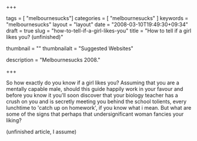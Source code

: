 
+++

tags = [ "melbournesucks"]
categories = [ "melbournesucks" ]
keywords = "melbournesucks"
layout = "layout"
date = "2008-03-10T19:49:30+09:34"
draft = true
slug = "how-to-tell-if-a-girl-likes-you"
title = "How to tell if a girl likes you? (unfinished)"

thumbnail = ""
thumbnailalt = "Suggested Websites"

description = "Melbournesucks 2008."

+++

So how exactly do you know if a girl likes you? Assuming that you are a mentally capable male, should this guide happily work in your favour and before you know it you'll soon discover that your biology teacher has a crush on you and is secretly meeting you behind the school tolients, every lunchtime to 'catch up on homework', if you know what i mean. But what are some of the signs that perhaps that undersignificant woman fancies your liking?

(unfinished article, I assume)